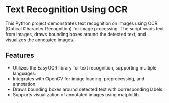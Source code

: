 # Text Recognition Using OCR

This Python project demonstrates text recognition on images using OCR (Optical Character Recognition) for image processing. The script reads text from images, draws bounding boxes around the detected text, and visualizes the annotated images.

## Features

- Utilizes the EasyOCR library for text recognition, supporting multiple languages.
- Integrates with OpenCV for image loading, preprocessing, and annotation.
- Draws bounding boxes around detected text with corresponding labels.
- Supports visualization of annotated images using matplotlib.
